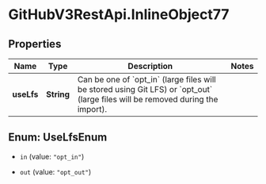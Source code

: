 # GitHubV3RestApi.InlineObject77

## Properties

Name | Type | Description | Notes
------------ | ------------- | ------------- | -------------
**useLfs** | **String** | Can be one of &#x60;opt_in&#x60; (large files will be stored using Git LFS) or &#x60;opt_out&#x60; (large files will be removed during the import). | 



## Enum: UseLfsEnum


* `in` (value: `"opt_in"`)

* `out` (value: `"opt_out"`)




